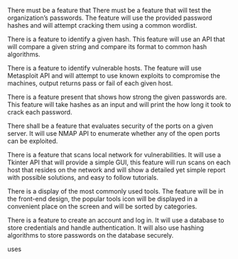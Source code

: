 There must be a feature that There must be a feature that will test the organization’s passwords. The feature will use the provided password hashes and will attempt cracking them using a common wordlist. 

 

There is a feature to identify a given hash. This feature will use an API that will compare a given string and compare its format to common hash algorithms. 

 

There is a feature to identify vulnerable hosts. The feature will use Metasploit API and will attempt to use known exploits to compromise the machines, output returns pass or fail of each given host. 

 

There is a feature present that shows how strong the given passwords are. This feature will take hashes as an input and will print the how long it took to crack each password. 

 

There shall be a feature that evaluates security of the ports on a given server. It will use NMAP API to enumerate whether any of the open ports can be exploited. 

 

There is a feature that scans local network for vulnerabilities. It will use a Tkinter API that will provide a simple GUI, this feature will run scans on each host that resides on the network and will show a detailed yet simple report with possible solutions, and easy to follow tutorials. 

 

There is a display of the most commonly used tools. The feature will be in the front-end design, the popular tools icon will be displayed in a convenient place on the screen and will be sorted by categories.  

 

There is a feature to create an account and log in. It will use a database to store credentials and handle authentication. It will also use hashing algorithms to store passwords on the database securely. 

 uses
